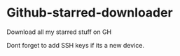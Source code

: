 # Github-starred-downloader
Download all my starred stuff on GH

Dont forget to add SSH keys if its a new device.
